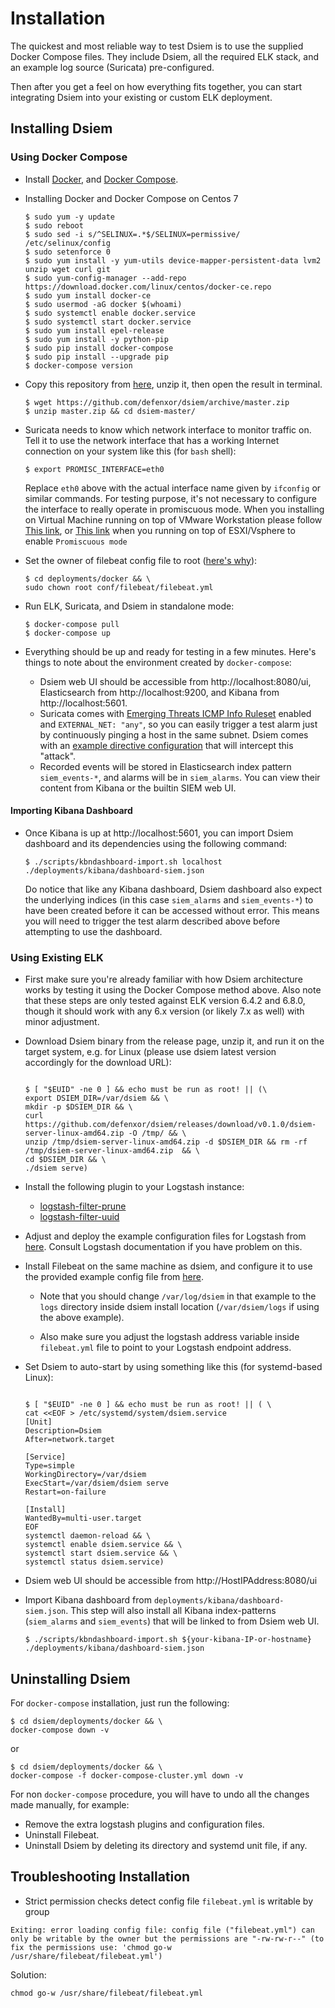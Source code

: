 # Installation
 
The quickest and most reliable way to test Dsiem is to use the supplied Docker Compose files. They include Dsiem, all the required ELK stack, and an example log source (Suricata) pre-configured.

Then after you get a feel on how everything fits together, you can start integrating Dsiem into your existing or custom ELK deployment.

## Installing Dsiem

### Using Docker Compose

* Install [Docker](https://www.docker.com/get-started), and [Docker Compose](https://docs.docker.com/compose/install/).
* Installing Docker and Docker Compose on Centos 7
    ``` 
    $ sudo yum -y update
    $ sudo reboot
    $ sudo sed -i s/^SELINUX=.*$/SELINUX=permissive/ /etc/selinux/config
    $ sudo setenforce 0
    $ sudo yum install -y yum-utils device-mapper-persistent-data lvm2 unzip wget curl git
    $ sudo yum-config-manager --add-repo https://download.docker.com/linux/centos/docker-ce.repo
    $ sudo yum install docker-ce
    $ sudo usermod -aG docker $(whoami)
    $ sudo systemctl enable docker.service
    $ sudo systemctl start docker.service
    $ sudo yum install epel-release
    $ sudo yum install -y python-pip
    $ sudo pip install docker-compose
    $ sudo pip install --upgrade pip
    $ docker-compose version
    ```


* Copy this repository from [here](https://github.com/defenxor/dsiem/archive/master.zip), unzip it, then open the result in terminal.

    ```shell
    $ wget https://github.com/defenxor/dsiem/archive/master.zip
    $ unzip master.zip && cd dsiem-master/
    ```

* Suricata needs to know which network interface to monitor traffic on. Tell it to use the network interface that has a working Internet connection on your system like this (for `bash` shell):

    ```shell
    $ export PROMISC_INTERFACE=eth0
    ```
  
    Replace `eth0` above with the actual interface name given by `ifconfig` or similar commands. For testing purpose, it's not necessary to configure the interface to really operate in promiscuous mode.
    When you installing on Virtual Machine running on top of VMware Workstation please follow [This link](https://isc.sans.edu/forums/diary/Running+Snort+on+VMWare+ESXi/15899/), or [This link](https://kb.vmware.com/s/article/1004099) when you running on top of ESXI/Vsphere to enable `Promiscuous mode`

* Set the owner of filebeat config file to root ([here's why](https://www.elastic.co/guide/en/beats/libbeat/6.4/config-file-permissions.html)):
    ```shell
    $ cd deployments/docker && \
    sudo chown root conf/filebeat/filebeat.yml
    ```

* Run ELK, Suricata, and Dsiem in standalone mode:
  
    ```shell
    $ docker-compose pull
    $ docker-compose up
    ```

* Everything should be up and ready for testing in a few minutes. Here's things to note about the environment created by `docker-compose`:
  
    * Dsiem web UI should be accessible from http://localhost:8080/ui, Elasticsearch from http://localhost:9200, and Kibana from http://localhost:5601.
    * Suricata comes with [Emerging Threats ICMP Info Ruleset](https://rules.emergingthreats.net/open/suricata/rules/emerging-icmp_info.rules) enabled and `EXTERNAL_NET: "any"`, so you can easily trigger a test alarm just by continuously pinging a host in the same subnet. Dsiem comes with an [example directive configuration](https://github.com/defenxor/dsiem/blob/master/configs/directives_dsiem-backend-0_testing1.json) that will intercept this "attack".
    * Recorded events will be stored in Elasticsearch index pattern `siem_events-*`, and alarms will be in `siem_alarms`. You can view their content from Kibana or the builtin SIEM web UI.

#### Importing Kibana Dashboard

* Once Kibana is up at http://localhost:5601, you can import Dsiem dashboard and its dependencies using the following command:

    ```shell
    $ ./scripts/kbndashboard-import.sh localhost ./deployments/kibana/dashboard-siem.json
    ```
  Do notice that like any Kibana dashboard, Dsiem dashboard also expect the underlying indices (in this case `siem_alarms` and `siem_events-*`) to have been created before it can be accessed without error. This means you will need to trigger the test alarm described above before attempting to use the dashboard.
  
### Using Existing ELK

* First make sure you're already familiar with how Dsiem architecture works by testing it using the Docker Compose method above. Also note that these steps are only tested against ELK version 6.4.2 and 6.8.0, though it should work with any 6.x version (or likely 7.x as well) with minor adjustment.

* Download Dsiem binary from the release page, unzip it, and run it on the target system, e.g. for Linux (please use dsiem latest version accordingly for the download URL):

    ```shell

    $ [ "$EUID" -ne 0 ] && echo must be run as root! || (\
    export DSIEM_DIR=/var/dsiem && \
    mkdir -p $DSIEM_DIR && \
    curl https://github.com/defenxor/dsiem/releases/download/v0.1.0/dsiem-server-linux-amd64.zip -O /tmp/ && \
    unzip /tmp/dsiem-server-linux-amd64.zip -d $DSIEM_DIR && rm -rf /tmp/dsiem-server-linux-amd64.zip  && \
    cd $DSIEM_DIR && \
    ./dsiem serve)
    
    ```

* Install the following plugin to your Logstash instance:
    * [logstash-filter-prune](https://www.elastic.co/guide/en/logstash/current/plugins-filters-prune.html)
    * [logstash-filter-uuid](https://www.elastic.co/guide/en/logstash/current/plugins-filters-uuid.html)

* Adjust and deploy the example configuration files for Logstash from [here](https://github.com/defenxor/dsiem/tree/master/deployments/docker/conf/logstash). Consult
  Logstash documentation if you have problem on this.

* Install Filebeat on the same machine as dsiem, and configure it to use the provided example config file from [here](https://github.com/defenxor/dsiem/tree/master/deployments/docker/conf/filebeat).

    * Note that you should change `/var/log/dsiem` in that example to the `logs` directory inside dsiem install location (`/var/dsiem/logs` if using the above example).
  
    * Also make sure you adjust the logstash address variable inside `filebeat.yml` file to point to your Logstash endpoint address.

* Set Dsiem to auto-start by using something like this (for systemd-based Linux):
  
    ```shell

    $ [ "$EUID" -ne 0 ] && echo must be run as root! || ( \
    cat <<EOF > /etc/systemd/system/dsiem.service 
    [Unit]
    Description=Dsiem
    After=network.target

    [Service]
    Type=simple
    WorkingDirectory=/var/dsiem
    ExecStart=/var/dsiem/dsiem serve
    Restart=on-failure

    [Install]
    WantedBy=multi-user.target
    EOF
    systemctl daemon-reload && \
    systemctl enable dsiem.service && \
    systemctl start dsiem.service && \
    systemctl status dsiem.service)
    ```
* Dsiem web UI should be accessible from http://HostIPAddress:8080/ui

* Import Kibana dashboard from `deployments/kibana/dashboard-siem.json`. This step will also install all Kibana index-patterns (`siem_alarms` and `siem_events`) that will be linked to from Dsiem web UI.

    ```shell
    $ ./scripts/kbndashboard-import.sh ${your-kibana-IP-or-hostname} ./deployments/kibana/dashboard-siem.json
    ```

## Uninstalling Dsiem

For `docker-compose` installation, just run the following:

```shell
$ cd dsiem/deployments/docker && \
docker-compose down -v
```
or
```shell
$ cd dsiem/deployments/docker && \
docker-compose -f docker-compose-cluster.yml down -v
```

For non `docker-compose` procedure, you will have to undo all the changes made manually, for example:

* Remove the extra logstash plugins and configuration files.
* Uninstall Filebeat.
* Uninstall Dsiem by deleting its directory and systemd unit file, if any.



## Troubleshooting Installation

* Strict permission checks detect config file `filebeat.yml` is writable by group
```
Exiting: error loading config file: config file ("filebeat.yml") can only be writable by the owner but the permissions are "-rw-rw-r--" (to fix the permissions use: 'chmod go-w /usr/share/filebeat/filebeat.yml')
```

Solution:
```
chmod go-w /usr/share/filebeat/filebeat.yml
```
